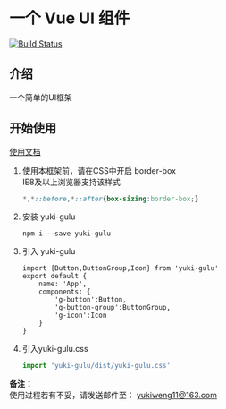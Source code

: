 ﻿# 一个 Vue UI 组件
[![Build Status](https://www.travis-ci.org/yukiweng/yuki-gulu.svg?branch=master)](https://www.travis-ci.org/yukiweng/yuki-gulu)
## 介绍
一个简单的UI框架
## 开始使用
[使用文档](https://yukiweng.github.io/gulu-demo/)
1. 使用本框架前，请在CSS中开启 border-box   
    IE8及以上浏览器支持该样式

    ```css
    *,*::before,*::after{box-sizing:border-box;} 
    ```
    
2. 安装 yuki-gulu
    ```
    npm i --save yuki-gulu
    ```
3. 引入 yuki-gulu
    ```
    import {Button,ButtonGroup,Icon} from 'yuki-gulu'
    export default {
        name: 'App',
        components: {
            'g-button':Button,
            'g-button-group':ButtonGroup,
            'g-icon':Icon
        }
    }
    ```
4. 引入yuki-gulu.css
    ```js
    import 'yuki-gulu/dist/yuki-gulu.css'
    ```
   
**备注：**  
使用过程若有不妥，请发送邮件至： yukiweng11@163.com 
